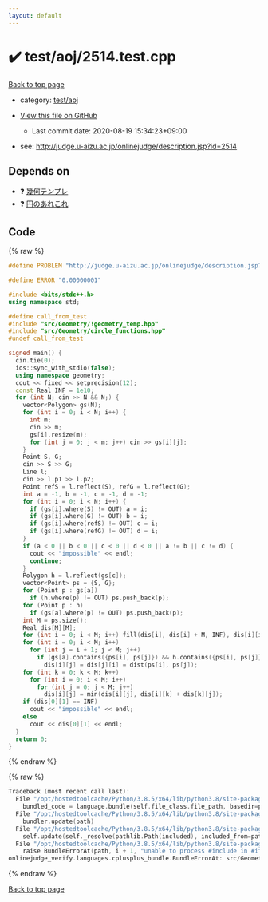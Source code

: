 ```yaml
---
layout: default
---
```


<!-- mathjax config similar to math.stackexchange -->
<script type="text/javascript" async
  src="https://cdnjs.cloudflare.com/ajax/libs/mathjax/2.7.5/MathJax.js?config=TeX-MML-AM_CHTML">
</script>
<script type="text/x-mathjax-config">
  MathJax.Hub.Config({
    TeX: { equationNumbers: { autoNumber: "AMS" }},
    tex2jax: {
      inlineMath: [ ['$','$'] ],
      processEscapes: true
    },
    "HTML-CSS": { matchFontHeight: false },
    displayAlign: "left",
    displayIndent: "2em"
  });
</script>

<script type="text/javascript" src="https://cdnjs.cloudflare.com/ajax/libs/jquery/3.4.1/jquery.min.js"></script>
<script src="https://cdn.jsdelivr.net/npm/jquery-balloon-js@1.1.2/jquery.balloon.min.js" integrity="sha256-ZEYs9VrgAeNuPvs15E39OsyOJaIkXEEt10fzxJ20+2I=" crossorigin="anonymous"></script>
<script type="text/javascript" src="../../../assets/js/copy-button.js"></script>
<link rel="stylesheet" href="../../../assets/css/copy-button.css" />


# :heavy_check_mark: test/aoj/2514.test.cpp

<a href="../../../index.html">Back to top page</a>

* category: <a href="../../../index.html#0d0c91c0cca30af9c1c9faef0cf04aa9">test/aoj</a>
* <a href="{{ site.github.repository_url }}/blob/master/test/aoj/2514.test.cpp">View this file on GitHub</a>
    - Last commit date: 2020-08-19 15:34:23+09:00


* see: <a href="http://judge.u-aizu.ac.jp/onlinejudge/description.jsp?id=2514">http://judge.u-aizu.ac.jp/onlinejudge/description.jsp?id=2514</a>


## Depends on

* :question: <a href="../../../library/src/Geometry/!geometry_temp.hpp.html">幾何テンプレ</a>
* :question: <a href="../../../library/src/Geometry/circle_functions.hpp.html">円のあれこれ</a>


## Code

<a id="unbundled"></a>
{% raw %}
```cpp
#define PROBLEM "http://judge.u-aizu.ac.jp/onlinejudge/description.jsp?id=2514"

#define ERROR "0.00000001"

#include <bits/stdc++.h>
using namespace std;

#define call_from_test
#include "src/Geometry/!geometry_temp.hpp"
#include "src/Geometry/circle_functions.hpp"
#undef call_from_test

signed main() {
  cin.tie(0);
  ios::sync_with_stdio(false);
  using namespace geometry;
  cout << fixed << setprecision(12);
  const Real INF = 1e10;
  for (int N; cin >> N && N;) {
    vector<Polygon> gs(N);
    for (int i = 0; i < N; i++) {
      int m;
      cin >> m;
      gs[i].resize(m);
      for (int j = 0; j < m; j++) cin >> gs[i][j];
    }
    Point S, G;
    cin >> S >> G;
    Line l;
    cin >> l.p1 >> l.p2;
    Point refS = l.reflect(S), refG = l.reflect(G);
    int a = -1, b = -1, c = -1, d = -1;
    for (int i = 0; i < N; i++) {
      if (gs[i].where(S) != OUT) a = i;
      if (gs[i].where(G) != OUT) b = i;
      if (gs[i].where(refS) != OUT) c = i;
      if (gs[i].where(refG) != OUT) d = i;
    }
    if (a < 0 || b < 0 || c < 0 || d < 0 || a != b || c != d) {
      cout << "impossible" << endl;
      continue;
    }
    Polygon h = l.reflect(gs[c]);
    vector<Point> ps = {S, G};
    for (Point p : gs[a])
      if (h.where(p) != OUT) ps.push_back(p);
    for (Point p : h)
      if (gs[a].where(p) != OUT) ps.push_back(p);
    int M = ps.size();
    Real dis[M][M];
    for (int i = 0; i < M; i++) fill(dis[i], dis[i] + M, INF), dis[i][i] = 0;
    for (int i = 0; i < M; i++)
      for (int j = i + 1; j < M; j++)
        if (gs[a].contains({ps[i], ps[j]}) && h.contains({ps[i], ps[j]}))
          dis[i][j] = dis[j][i] = dist(ps[i], ps[j]);
    for (int k = 0; k < M; k++)
      for (int i = 0; i < M; i++)
        for (int j = 0; j < M; j++)
          dis[i][j] = min(dis[i][j], dis[i][k] + dis[k][j]);
    if (dis[0][1] == INF)
      cout << "impossible" << endl;
    else
      cout << dis[0][1] << endl;
  }
  return 0;
}
```
{% endraw %}

<a id="bundled"></a>
{% raw %}
```cpp
Traceback (most recent call last):
  File "/opt/hostedtoolcache/Python/3.8.5/x64/lib/python3.8/site-packages/onlinejudge_verify/docs.py", line 349, in write_contents
    bundled_code = language.bundle(self.file_class.file_path, basedir=pathlib.Path.cwd())
  File "/opt/hostedtoolcache/Python/3.8.5/x64/lib/python3.8/site-packages/onlinejudge_verify/languages/cplusplus.py", line 185, in bundle
    bundler.update(path)
  File "/opt/hostedtoolcache/Python/3.8.5/x64/lib/python3.8/site-packages/onlinejudge_verify/languages/cplusplus_bundle.py", line 307, in update
    self.update(self._resolve(pathlib.Path(included), included_from=path))
  File "/opt/hostedtoolcache/Python/3.8.5/x64/lib/python3.8/site-packages/onlinejudge_verify/languages/cplusplus_bundle.py", line 306, in update
    raise BundleErrorAt(path, i + 1, "unable to process #include in #if / #ifdef / #ifndef other than include guards")
onlinejudge_verify.languages.cplusplus_bundle.BundleErrorAt: src/Geometry/circle_functions.hpp: line 11: unable to process #include in #if / #ifdef / #ifndef other than include guards

```
{% endraw %}

<a href="../../../index.html">Back to top page</a>

